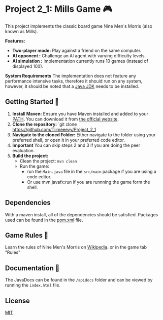 # Project 2_1: Mills Game 🎮

This project implements the classic board game Nine Men's Morris (also known as Mills). 

**Features:**

* **Two-player mode:**  Play against a friend on the same computer.
* **AI opponent :**  Challenge an AI agent with varying difficulty levels.
* **AI simulation :** Implementation currently runs 10 games (instead of displayed 100).

**System Requirements**
The implementation does not feature any performance intensive tasks, therefore it should run on any system, however, it should be noted that a [Java JDK](https://www.oracle.com/java/technologies/downloads/) needs to be installed.

## Getting Started 🚀

1. **Install Maven:** Ensure you have Maven installed and added to your [PATH](https://www.supportyourtech.com/articles/how-to-set-environment-variable-in-windows-10-a-step-by-step-guide/). You can download it from [the official website](https://maven.apache.org/download.cgi).
2. **Clone the repository:**  `git clone https://github.com/Tiimeeeyy/Project_2_1
3. **Navigate to the cloned Folder:** Either navigate to the folder using your preferred shell, or open it in your preferred code editor.
4. **Important** You can skip steps 2 and 3 if you are doing the peer evaluation.
5. **Build the project:**
    *  Clean the project: `mvn clean`
    *  Run the game: 
        * run the `Main.java` file in the `src/main` package if you are using a code editor.
        * Or use mvn javafx:run if you are runnning the game form the shell.
     
## Dependencies
With a maven install, all of the dependencies should be satisfied. Packages used can be found in the [pom.xml](https://github.com/Tiimeeeyy/Project_2_1/blob/master/pom.xml) file.

## Game Rules 📜

Learn the rules of Nine Men's Morris on [Wikipedia](https://en.wikipedia.org/wiki/Nine_men's_morris#Rules). or in the game tab "Rules"

## Documentation 📖
The JavaDocs can be found in the `/apidocs` folder and can be viewed by running the `index.html` file.

## License
[MIT](https://choosealicense.com/licenses/mit/)

